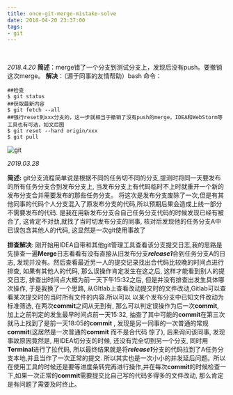```yaml
---
title: once-git-merge-mistake-solve
date: 2018-04-20 23:37:00
tags: 
- git
---
```


﻿

*2018.4.20*
**简述**：merge错了一个分支到测试分支上，发现后没有push。要撤销这次merge。
**解决**：（源于同事的友情帮助）bash 命令：

```
##检查
$ git status
##获取最新内容
$ git fetch --all
##强行reset到xxx分支的，这一步就相当于撤销了没有push的merge，IDEA和WebStorm等工具也有可选，如文后图
$ git reset --hard origin/xxx
$ git pull
```
![git](https://img-blog.csdn.net/20180420183935184?watermark/2/text/aHR0cHM6Ly9ibG9nLmNzZG4ubmV0L2NoZWV0YWhsb3Zlcg==/font/5a6L5L2T/fontsize/400/fill/I0JBQkFCMA==/dissolve/70)



*2019.03.28*

**简述:** git分支流程简单说是根据不同的任务切不同的分支,提测时将同一天要发布的所有任务分支合到发布分支上, 当发布分支上有代码临时不上时就重开一个新的发布分支合并需要发布的那些任务分支。 将这次是发布分支废除了一次,但是有其他同事的代码个人分支混入了原发布分支的代码,所以预期后果会造成上线一部分不需要发布的代码. 是我在用新发布分支合自己任务分支代码的时候发现已经有被合了, 这肯定不对劲,就找了当时切发布分支的同事, 核对后发现他的任务分支A中已误包含其他人的代码, 这显然是一次git使用事故了

**排查解决**:  刚开始用IDEA自带和其他git管理工具查看该分支提交日志,我的思路是先排查一遍**Merge**日志看看有没有直接从旧发布分支***release1***合到任务分支A的日志, 发现并没有。然后查看最近另一人的提交记录找出合代码比较晚的时间点进行排查, 如果有其他人的代码, 那么误操作肯定发生在这之后, 这样才能看到别人的提交日志, 排查出时间点大概为前一天下午15:32之后, 但是并没有排查出发生具体哪次操作, 于是我换了一个思路, 从GItlab上查看改动提交时的文件改动,Gitlab可以查看某次提交时的当时所有文件的内容.所以可以 以某个发布分支中已知文件改动为标准筛选, 在两次**commit**之间从无到有, 那么可以判定误操作为后一次**commit**, 加上之前判定的发生最早时间点前一天15:32, 抽查了其中可能的**commit**在第三次就马上找到了是前一天18:05的**commit** , 发现是另一同事的一次普通的常规**commit**(这居然是一次普通的**commit** 而不是合代码 惊了), 后来询问该同事, 发现事故原因竟然是, 用IDEA切分支的时候, 还没有完全切到另一个分支, 同时用**Terminal**进行了拉代码, 所以最终结果就是将***release1***分支的代码拉到了A任务分支本地,并且当作了一次正常的提交. 所以其实也是一次小小的并发延后问题。所以在使用工具的时候还是要等进度条转完再进行操作,并在每次**commit**的时候检查一下,如果一次正常的**commit**需要提交比自己写的代码多得多的文件改动, 那么肯定是有问题了需要及时终止。